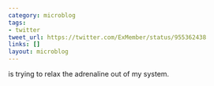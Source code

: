 ```yaml
---
category: microblog
tags:
- twitter
tweet_url: https://twitter.com/ExMember/status/955362438
links: []
layout: microblog
---
```

is trying to relax the adrenaline out of my system.
